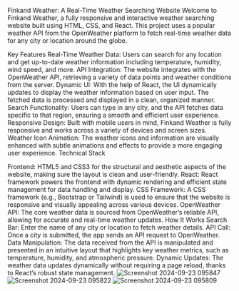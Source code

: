 Finkand Weather: A Real-Time Weather Searching Website
Welcome to Finkand Weather, a fully responsive and interactive weather searching website built using HTML, CSS, and React. This project uses a popular weather API from the OpenWeather platform to fetch real-time weather data for any city or location around the globe.

Key Features
Real-Time Weather Data: Users can search for any location and get up-to-date weather information including temperature, humidity, wind speed, and more.
API Integration: The website integrates with the OpenWeather API, retrieving a variety of data points and weather conditions from the server.
Dynamic UI: With the help of React, the UI dynamically updates to display the weather information based on user input. The fetched data is processed and displayed in a clean, organized manner.
Search Functionality: Users can type in any city, and the API fetches data specific to that region, ensuring a smooth and efficient user experience.
Responsive Design: Built with mobile users in mind, Finkand Weather is fully responsive and works across a variety of devices and screen sizes.
Weather Icon Animation: The weather icons and information are visually enhanced with subtle animations and effects to provide a more engaging user experience.
Technical Stack



Frontend: HTML5 and CSS3 for the structural and aesthetic aspects of the website, making sure the layout is clean and user-friendly.
React: React framework powers the frontend with dynamic rendering and efficient state management for data handling and display.
CSS Framework: A CSS framework (e.g., Bootstrap or Tailwind) is used to ensure that the website is responsive and visually appealing across various devices.
OpenWeather API: The core weather data is sourced from OpenWeather’s reliable API, allowing for accurate and real-time weather updates.
How It Works
Search Bar: Enter the name of any city or location to fetch weather details.
API Call: Once a city is submitted, the app sends an API request to OpenWeather.
Data Manipulation: The data received from the API is manipulated and presented in an intuitive layout that highlights key weather metrics, such as temperature, humidity, and atmospheric pressure.
Dynamic Updates: The weather data updates dynamically without requiring a page reload, thanks to React’s robust state management.
![Screenshot 2024-09-23 095847](https://github.com/user-attachments/assets/48d0eee1-dc6d-4131-944d-7a1d19fd651d)
![Screenshot 2024-09-23 095822](https://github.com/user-attachments/assets/3b918cf6-474d-4d50-afc3-685b138fbb49)
![Screenshot 2024-09-23 095809](https://github.com/user-attachments/assets/d471674d-8207-480a-8cfe-e0a7dd318938)
